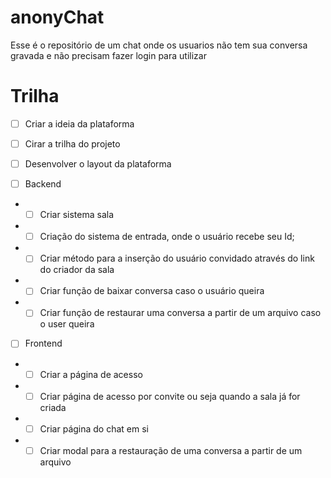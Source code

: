 # anonyChat
Esse é o repositório de um chat onde os usuarios não tem sua conversa gravada e não precisam fazer login para utilizar

# Trilha

- [ ] Criar a ideia da plataforma
- [ ] Cirar a trilha do projeto
- [ ] Desenvolver o layout da plataforma

- [ ] Backend
- - [ ] Criar sistema sala
- - [ ] Criação do sistema de entrada, onde o usuário recebe seu Id;
- - [ ] Criar método para a inserção do usuário convidado através do link do criador da sala
- - [ ] Criar função de baixar conversa caso o usuário queira
- - [ ] Criar função de restaurar uma conversa a partir de um arquivo caso o user queira

- [ ] Frontend
 - - [ ] Criar a página de acesso
 - - [ ] Criar página de acesso por convite ou seja quando a sala já for criada
 - - [ ] Criar página do chat em si
 - - [ ] Criar modal para a restauração de uma conversa a partir de um arquivo
